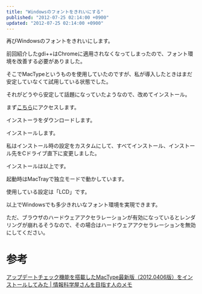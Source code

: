 ```yaml
---
title: "Windowsのフォントをきれいにする"
published: "2012-07-25 02:14:00 +0900"
updated: "2012-07-25 02:14:00 +0900"
---
```


再びWindowsのフォントをきれいにします。

前回紹介したgdi++はChromeに適用されなくなってしまったので、フォント環境を改善する必要がありました。

そこでMacTypeというものを使用していたのですが、私が導入したときはまだ安定していなくて試用している状態でした。

それがどうやら安定して話題になっていたようなので、改めてインストール。

まず[こちら](http://code.google.com/p/mactype/)にアクセスします。

インストーラをダウンロードします。

インストールします。

私はインストール時の設定をカスタムにして、すべてインストール、インストール先をCドライブ直下に変更しました。

インストールは以上です。

起動時はMacTrayで独立モードで動かしています。

使用している設定は「LCD」です。

以上でWindowsでも多少きれいなフォント環境を実現できます。

ただ、ブラウザのハードウェアアクセラレーションが有効になっているとレンダリングが崩れるそうなので、その場合はハードウェアアクセラレーションを無効にしてください。

# 参考

  [アップデートチェック機能を搭載したMacType最新版（2012.0406版）をインストールしてみた | 情報科学屋さんを目指す人のメモ](http://did2memo.net/2012/04/06/mactype-20120406-install/)

